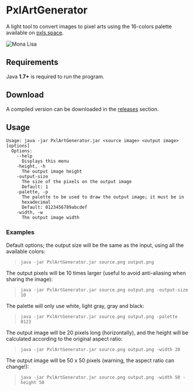 # PxlArtGenerator #

A light tool to convert images to pixel arts using the 16-colors palette available on [pxls.space](http://pxls.space).

![Mona Lisa](https://i.cassayre.me/20170413134346)

## Requirements ##

Java **1.7+** is required to run the program.

## Download ##

A compiled version can be downloaded in the [releases](#) section.

## Usage ##

    Usage: java -jar PxlArtGenerator.jar <source image> <output image> [options]
      Options:
        --help
          Displays this menu
        -height, -h
          The output image height
        -output-size
          The size of the pixels on the output image
          Default: 1
        -palette, -p
          The palette to be used to draw the output image; it must be in 
          hexadecimal 
          Default: 0123456789abcdef
        -width, -w
          The output image width

### Examples ###

Default options; the output size will be the same as the input, using all the available colors:

> `java -jar PxlArtGenerator.jar source.png output.png`


The output pixels will be 10 times larger (useful to avoid anti-aliasing when sharing the image):

> `java -jar PxlArtGenerator.jar source.png output.png -output-size 10`


The palette will only use white, light gray, gray and black:

> `java -jar PxlArtGenerator.jar source.png output.png -palette 0123`


The output image will be 20 pixels long (horizontally), and the height will be calculated according to the original aspect ratio:

> `java -jar PxlArtGenerator.jar source.png output.png -width 20`


The output image will be 50 x 50 pixels (warning, the aspect ratio can change!):

> `java -jar PxlArtGenerator.jar source.png output.png -width 50 -height 50`